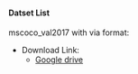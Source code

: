 #### Datset List
mscoco_val2017 with via format:
 - Download Link:
   - [Google drive](https://drive.google.com/open?id=1zB2NCHt4SXbq3iwAkepOMOGsYRBBzjl1)

